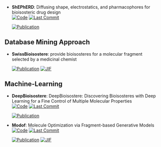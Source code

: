 



- **ShEPhERD**: Diffusing shape, electrostatics, and pharmacophores for bioisosteric drug design  
    [![Code](https://img.shields.io/github/stars/coleygroup/shepherd?style=for-the-badge&logo=github)](https://github.com/coleygroup/shepherd) 
    [![Last Commit](https://img.shields.io/github/last-commit/coleygroup/shepherd?style=for-the-badge&logo=github)](https://github.com/coleygroup/shepherd) 

    [![Publication](https://img.shields.io/badge/Publication-Citations:0-blue?style=for-the-badge&logo=bookstack)](https://doi.org/10.48550/arXiv.2411.04130) 


## **Database Mining Approach**


- **SwissBioisostere**: provide bioisosteres for a molecular fragment selected by a medicinal chemist  

    [![Publication](https://img.shields.io/badge/Publication-Citations:29-blue?style=for-the-badge&logo=bookstack)](https://doi.org/10.1093/nar/gkab1047) 
    [![JIF](https://img.shields.io/badge/Impact_Factor-16.60-purple?style=for-the-badge&logo=academia)](https://doi.org/10.1093/nar/gkab1047)


## **Machine-Learning**


- **DeepBioisostere**: DeepBioisostere: Discovering Bioisosteres with Deep Learning for a Fine Control of Multiple Molecular Properties  
    [![Code](https://img.shields.io/github/stars/Hwoo-Kim/DeepBioisostere?style=for-the-badge&logo=github)](https://github.com/Hwoo-Kim/DeepBioisostere) 
    [![Last Commit](https://img.shields.io/github/last-commit/Hwoo-Kim/DeepBioisostere?style=for-the-badge&logo=github)](https://github.com/Hwoo-Kim/DeepBioisostere) 

    [![Publication](https://img.shields.io/badge/Publication-Citations:0-blue?style=for-the-badge&logo=bookstack)](https://doi.org/10.48550/arXiv.2403.02706) 



- **Modof**: Molecule Optimization via Fragment-based Generative Models  
    [![Code](https://img.shields.io/github/stars/ziqi92/Modof?style=for-the-badge&logo=github)](https://github.com/ziqi92/Modof) 
    [![Last Commit](https://img.shields.io/github/last-commit/ziqi92/Modof?style=for-the-badge&logo=github)](https://github.com/ziqi92/Modof) 

    [![Publication](https://img.shields.io/badge/Publication-Citations:39-blue?style=for-the-badge&logo=bookstack)](https://doi.org/10.1038/s42256-021-00410-2) 
    [![JIF](https://img.shields.io/badge/Impact_Factor-18.80-purple?style=for-the-badge&logo=academia)](https://doi.org/10.1038/s42256-021-00410-2)


